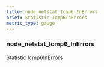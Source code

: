 ```yaml
---
title: node_netstat_Icmp6_InErrors
brief: Statistic Icmp6InErrors
metric_type: gauge
---
```

### node_netstat_Icmp6_InErrors

Statistic Icmp6InErrors